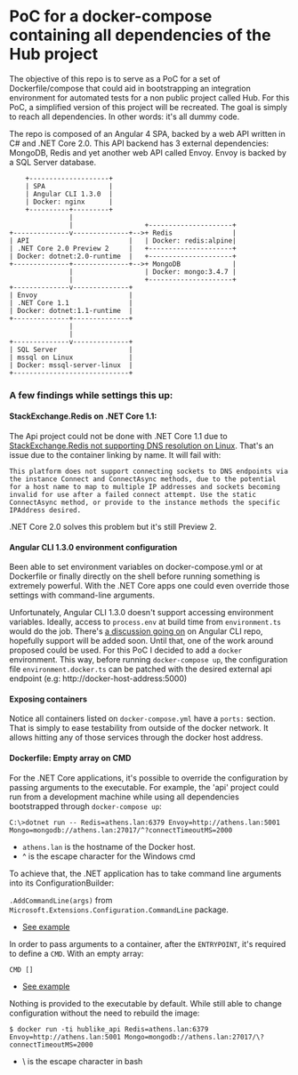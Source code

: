 # PoC for a docker-compose containing all dependencies of the Hub project

The objective of this repo is to serve as a PoC for a set of Dockerfile/compose that could aid 
in bootstrapping an integration environment for automated tests for a non public project called Hub.
For this PoC, a simplified version of this project will be recreated. The goal is simply to reach 
all dependencies. In other words: it's all dummy code.

The repo is composed of an Angular 4 SPA, backed by a web API written 
in C# and .NET Core 2.0. This API backend has 3 external dependencies: MongoDB, Redis and yet 
another web API called Envoy. Envoy is backed by a SQL Server database.

        +--------------------+
        | SPA                |
        | Angular CLI 1.3.0  |
        | Docker: nginx      |
        +----------+---------+
                   |
                   |                  +---------------------+
    +--------------v--------------+-->+ Redis               |
    | API                         |   | Docker: redis:alpine|
    | .NET Core 2.0 Preview 2     |   +---------------------+
    | Docker: dotnet:2.0-runtime  |   +---------------------+
    +--------------+--------------+-->+ MongoDB             |
                   |                  | Docker: mongo:3.4.7 |
                   |                  +---------------------+
    +--------------v--------------+
    | Envoy                       |
    | .NET Core 1.1               |
    | Docker: dotnet:1.1-runtime  |
    +--------------+--------------+
                   |
                   |
    +--------------v--------------+
    | SQL Server                  |
    | mssql on Linux              |
    | Docker: mssql-server-linux  |
    +-----------------------------+

### A few findings while settings this up:

#### StackExchange.Redis on .NET Core 1.1:
The Api project could not be done with .NET Core 1.1 due to [StackExchange.Redis not supporting DNS 
resolution on Linux](https://github.com/StackExchange/StackExchange.Redis/issues/463).
That's an issue due to the container linking by name. It will fail with:

`This platform does not support connecting sockets to DNS endpoints via the instance Connect and ConnectAsync methods, due to the potential for a host name to map to multiple IP addresses and sockets becoming invalid for use after a failed connect attempt. Use the static ConnectAsync method, or provide to the instance methods the specific IPAddress desired.`

.NET Core 2.0 solves this problem but it's still Preview 2. 

#### Angular CLI 1.3.0 environment configuration
Been able to set environment variables on docker-compose.yml or at Dockerfile or finally directly on 
the shell before running something is extremely powerful. With the .NET Core apps one could even override 
those settings with command-line arguments. 

Unfortunately, Angular CLI 1.3.0 doesn't support accessing environment variables.
Ideally, access to `process.env` at build time from `environment.ts` would do the job.
There's [a discussion going on](https://github.com/angular/angular-cli/issues/4318) on Angular CLI repo, hopefully support will
be added soon.
Until that, one of the work around proposed could be used. For this PoC I decided to add a `docker` environment.
This way, before running `docker-compose up`, the configuration file `environment.docker.ts` can be patched 
with the desired external api endpoint (e.g: http://docker-host-address:5000)

#### Exposing containers
Notice all containers listed on `docker-compose.yml` have a `ports:` section. That is simply to ease
testability from outside of the docker network. It allows hitting any of those services through the 
docker host address.


#### Dockerfile: Empty array on CMD
For the .NET Core applications, it's possible to override the configuration by passing arguments to the 
executable. For example, the 'api' project could run from a development machine while using all 
dependencies bootstrapped through `docker-compose up`:

`C:\>dotnet run -- Redis=athens.lan:6379 Envoy=http://athens.lan:5001 Mongo=mongodb://athens.lan:27017/^?connectTimeoutMS=2000`

- `athens.lan` is the hostname of the Docker host.
- ^ is the escape character for the Windows cmd

To achieve that, the .NET application has to take command line arguments into its ConfigurationBuilder:

`.AddCommandLine(args)` from `Microsoft.Extensions.Configuration.CommandLine` package.
- [See example](https://github.com/bruno-garcia/hub-like-docker-compose/blob/master/api/Program.cs)

In order to pass arguments to a container, after the `ENTRYPOINT`, it's required to define a `CMD`.
With an empty array:

`CMD []`
- [See example](https://github.com/bruno-garcia/hub-like-docker-compose/blob/master/api/Dockerfile)

Nothing is provided to the executable by default. While still able to change configuration without
the need to rebuild the image:

`$ docker run -ti hublike_api Redis=athens.lan:6379 Envoy=http://athens.lan:5001 Mongo=mongodb://athens.lan:27017/\?connectTimeoutMS=2000`
- \ is the escape character in bash

  
